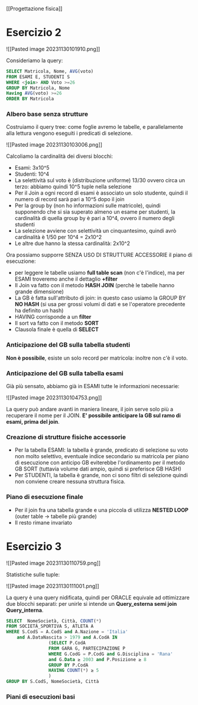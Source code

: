 [[Progettazione fisica]]

# Esercizio 2

![[Pasted image 20231130101910.png]]

Consideriamo la query:

```sql
SELECT Matricola, Nome, AVG(voto)
FROM ESAMI E, STUDENTI S
WHERE <join> AND Voto >=26
GROUP BY Matricola, Nome
Having AVG(voto) >=26
ORDER BY Matricola
```

### Albero base senza strutture

Costruiamo il query tree: come foglie avremo le tabelle, e parallelamente alla lettura vengono eseguiti i predicati di selezione.

![[Pasted image 20231130103006.png]]

Calcoliamo la cardinalità dei diversi blocchi:
- Esami: 3x10^5
- Studenti: 10^4
- La selettività sul voto è (distribuzione uniforme) 13/30 ovvero circa un terzo: abbiamo quindi 10^5 tuple nella selezione
- Per il Join a ogni record di esami è associato un solo studente, quindi il numero di record sarà pari a 10^5 dopo il join
- Per la group by (non ho informazioni sulle matricole), quindi supponendo che si sia superato almeno un esame per studenti, la cardinalità di quella group by è pari a 10^4, ovvero il numero degli studenti
- La selezione avviene con selettività un cinquantesimo, quindi avrò cardinalità è 1/50 per 10^4 = 2x10^2
- Le altre due hanno la stessa cardinalità: 2x10^2

Ora possiamo supporre SENZA USO DI STRUTTURE ACCESSORIE il piano di esecuzione:
- per leggere le tabelle usiamo **full table scan** (non c'è l'indice), ma per ESAMI troveremo anche il dettaglio **+filter**
- Il Join va fatto con il metodo **HASH JOIN** (perchè le tabelle hanno grande dimensione)
- La GB è fatta sull'attributo di join: in questo caso usiamo la GROUP BY **NO HASH** (si usa per grossi volumi di dati e se l'operatore precedente ha definito un hash)
- HAVING corrisponde a un **filter**
- Il sort va fatto con il metodo **SORT**
- Clausola finale è quella di **SELECT**

### Anticipazione del GB sulla tabella studenti

**Non è possibile**, esiste un solo record per matricola: inoltre non c'è il voto.

### Anticipazione del GB sulla tabella esami

Già più sensato, abbiamo già in ESAMI tutte le informazioni necessarie:

![[Pasted image 20231130104753.png]]

La query può andare avanti in maniera lineare, il join serve solo più a recuperare il nome per il JOIN.
**E' possibile anticipare la GB sul ramo di esami, prima del join**.

### Creazione di strutture fisiche accessorie

- Per la tabella ESAMI: la tabella è grande, predicato di selezione su voto non molto selettivo, eventuale indice secondario su matricola per piano di esecuzione con anticipo GB eviterebbe l'ordinamento per il metodo GB SORT (tuttavia volume dati ampio, quindi si preferisce GB HASH)
- Per STUDENTI, la tabella è grande, non ci sono filtri di selezione quindi non conviene creare nessuna struttura fisica.

### Piano di esecuzione finale

- Per il join fra una tabella grande e una piccola di utilizza **NESTED LOOP** (outer table -> tabelle più grande)
- Il resto rimane invariato


# Esercizio 3

![[Pasted image 20231130110759.png]]

Statistiche sulle tuple:

![[Pasted image 20231130111001.png]]

La query è una query nidificata, quindi per ORACLE equivale ad ottimizzare due blocchi separati: per unirle si intende un **Query_esterna semi join Query_interna**.

```sql
SELECT  NomeSocietà, Città, COUNT(*)
FROM SOCIETÀ_SPORTIVA S, ATLETA A
WHERE S.CodS = A.CodS and A.Nazione = 'Italia'
	and A.DataNascita > 1979 and A.CodA IN
				(SELECT P.CodA
				FROM GARA G, PARTECIPAZIONE P
				WHERE G.CodG = P.CodG and G.Disciplina = 'Rana'
				and G.Data ≥ 2003 and P.Posizione ≥ 8
				GROUP BY P.CodA
				HAVING COUNT(*) ≥ 5 
				)
GROUP BY S.CodS, NomeSocietà, Città
```

### Piani di esecuzioni basi

